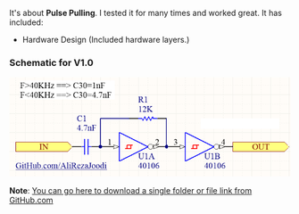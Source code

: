 It's about **Pulse Pulling**. I tested it for many times and worked great. It has included:

- Hardware Design (Included hardware layers.)

### Schematic for V1.0
![This is an image](https://github.com/AliRezaJoodi/Electronic-Modules/blob/main/Pulse%20Pulling/Hardware%20Design/V1.0.png?raw=true)

**Note**: [You can go here to download a single folder or file link from GitHub.com](https://minhaskamal.github.io/DownGit/#/home)
